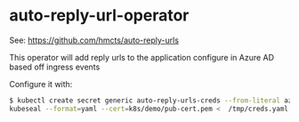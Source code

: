 # auto-reply-url-operator

See: https://github.com/hmcts/auto-reply-urls

This operator will add reply urls to the application configure in Azure AD based off ingress events

Configure it with:
```bash
$ kubectl create secret generic auto-reply-urls-creds --from-literal azure_client_id=****** --from-literal azure_client_secret=********* --from-literal azure_tenant_id=**** --dry-run -o yaml > /tmp/creds.yaml
kubeseal --format=yaml --cert=k8s/demo/pub-cert.pem <  /tmp/creds.yaml >  k8s/demo/cluster-00/auto-reply-url-operator/creds.yaml

```